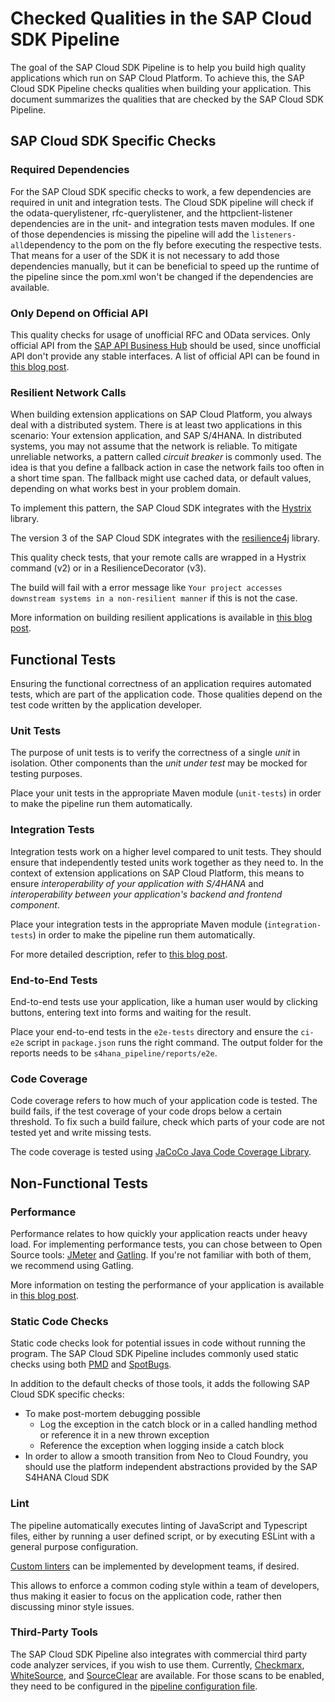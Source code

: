 # Checked Qualities in the SAP Cloud SDK Pipeline

The goal of the SAP Cloud SDK Pipeline is to help you build high quality applications which run on SAP Cloud Platform.
To achieve this, the SAP Cloud SDK Pipeline checks qualities when building your application.
This document summarizes the qualities that are checked by the SAP Cloud SDK Pipeline.

## SAP Cloud SDK Specific Checks

### Required Dependencies

For the SAP Cloud SDK specific checks to work, a few dependencies are required in unit and integration tests.
The Cloud SDK pipeline will check if the odata-querylistener, rfc-querylistener, and the httpclient-listener dependencies are in the unit- and integration tests maven modules. If one of those dependencies is missing the pipeline will add the `listeners-all`dependency to the pom on the fly before executing the respective tests. That means for a user of the SDK it is not necessary to add those dependencies manually, but it can be beneficial to speed up the runtime of the pipeline since the pom.xml won't be changed if the dependencies are available.

### Only Depend on Official API

This quality checks for usage of unofficial RFC and OData services.
Only official API from the [SAP API Business Hub](https://api.sap.com/) should be used, since unofficial API don't provide any stable interfaces.
A list of official API can be found in [this blog post](https://blogs.sap.com/2017/09/22/quality-checks/).

### Resilient Network Calls

When building extension applications on SAP Cloud Platform, you always deal with a distributed system.
There is at least two applications in this scenario: Your extension application, and SAP S/4HANA.
In distributed systems, you may not assume that the network is reliable.
To mitigate unreliable networks, a pattern called _circuit breaker_ is commonly used.
The idea is that you define a fallback action in case the network fails too often in a short time span.
The fallback might use cached data, or default values, depending on what works best in your problem domain.

To implement this pattern, the SAP Cloud SDK integrates with the [Hystrix](https://github.com/Netflix/Hystrix) library.

The version 3 of the SAP Cloud SDK integrates with the [resilience4j](https://github.com/resilience4j/resilience4j) library.

This quality check tests, that your remote calls are wrapped in a Hystrix command (v2) or in a ResilienceDecorator (v3).

The build will fail with a error message like `Your project accesses downstream systems in a non-resilient manner` if this is not the case.

More information on building resilient applications is available in [this blog post](https://blogs.sap.com/2017/06/23/step-5-resilience-with-hystrix/).

## Functional Tests

Ensuring the functional correctness of an application requires automated tests, which are part of the application code.
Those qualities depend on the test code written by the application developer.

### Unit Tests

The purpose of unit tests is to verify the correctness of a single _unit_ in isolation.
Other components than the _unit under test_ may be mocked for testing purposes.

Place your unit tests in the appropriate Maven module (`unit-tests`) in order to make the pipeline run them automatically.

### Integration Tests

Integration tests work on a higher level compared to unit tests.
They should ensure that independently tested units work together as they need to.
In the context of extension applications on SAP Cloud Platform, this means to ensure _interoperability of your application with S/4HANA_ and _interoperability between your application's backend and frontend component_.

Place your integration tests in the appropriate Maven module (`integration-tests`) in order to make the pipeline run them automatically.

For more detailed description, refer to [this blog post](https://blogs.sap.com/2017/09/19/step-12-with-sap-s4hana-cloud-sdk-automated-testing/).

### End-to-End Tests

End-to-end tests use your application, like a human user would by clicking buttons, entering text into forms and waiting for the result.

Place your end-to-end tests in the `e2e-tests` directory and ensure the `ci-e2e` script in `package.json` runs the right command.
The output folder for the reports needs to be `s4hana_pipeline/reports/e2e`.

### Code Coverage

Code coverage refers to how much of your application code is tested.
The build fails, if the test coverage of your code drops below a certain threshold.
To fix such a build failure, check which parts of your code are not tested yet and write missing tests.

The code coverage is tested using [JaCoCo Java Code Coverage Library](https://www.eclemma.org/jacoco/).

## Non-Functional Tests

### Performance

Performance relates to how quickly your application reacts under heavy load.
For implementing performance tests, you can chose between to Open Source tools: [JMeter](https://jmeter.apache.org/) and [Gatling](https://gatling.io/).
If you're not familiar with both of them, we recommend using Gatling.

More information on testing the performance of your application is available in [this blog post](https://blogs.sap.com/2018/01/11/step-23-with-sap-s4hana-cloud-sdk-performance-tests/).

### Static Code Checks

Static code checks look for potential issues in code without running the program.
The SAP Cloud SDK Pipeline includes commonly used static checks using both [PMD](https://pmd.github.io/) and [SpotBugs](https://spotbugs.github.io/).

In addition to the default checks of those tools, it adds the following SAP Cloud SDK specific checks:

* To make post-mortem debugging possible
    * Log the exception in the catch block or in a called handling method or reference it in a new thrown exception
    * Reference the exception when logging inside a catch block
* In order to allow a smooth transition from Neo to Cloud Foundry, you should use the platform independent abstractions provided by the SAP S4HANA Cloud SDK

### Lint

The pipeline automatically executes linting of JavaScript and Typescript files, either by running a user defined script, or by executing ESLint with a general purpose configuration.

[Custom linters](extensibility/#practical-example) can be implemented by development teams, if desired.

This allows to enforce a common coding style within a team of developers, thus making it easier to focus on the application code, rather then discussing minor style issues.

### Third-Party Tools

The SAP Cloud SDK Pipeline also integrates with commercial third party code analyzer services, if you wish to use them.
Currently, [Checkmarx](https://www.checkmarx.com/), [WhiteSource](https://www.whitesourcesoftware.com/), and [SourceClear](https://www.sourceclear.com/) are available.
For those scans to be enabled, they need to be configured in the [pipeline configuration file](../../configuration.md).
